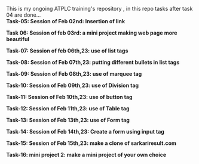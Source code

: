 
This is my ongoing ATPLC training's repository , in this repo tasks after task 04 are done...
<br> 
<b>
Task-05: Session of Feb 02nd: Insertion of link <br> 

Task 06: Session of feb 03rd: a mini project making web page more beautiful <br>

Task-07: Session of feb 06th,23: use of list tags <br>

Task-08: Session of Feb 07th,23: putting different bullets in list tags    <br> 

Task-09: Session of Feb 08th,23:  use of marquee tag <br>

Task-10: Session of Feb 09th,23: use of Division tag <br> 

Task-11: Session of Feb 10th,23: use of button tag <br> 

Task-12: Session of Feb 11th,23: use of Table tag <br>  

Task-13: Session of Feb 13th,23: use of Form tag <br> 

Task-14: Session of Feb 14th,23: Create a form using input tag <br> 

Task-15: Session of Feb 15th,23: make a clone of sarkariresult.com <br> 

Task-16: mini project 2: make a mini project of your own choice
